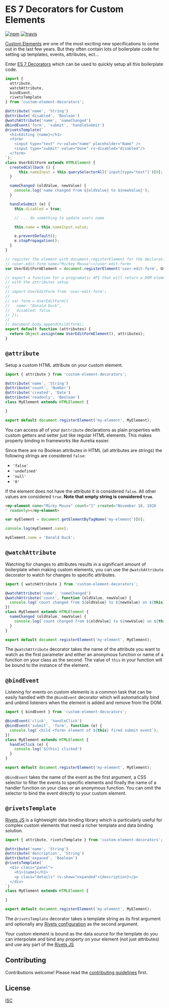 # ES 7 Decorators for Custom Elements

[![npm][npm-image]][npm-url]
[![travis][travis-image]][travis-url]

[npm-image]: https://img.shields.io/npm/v/custom-element-decorators.svg?style=flat-square
[npm-url]: https://www.npmjs.com/package/custom-element-decorators
[travis-image]: https://img.shields.io/travis/patrickarlt/custom-element-decorators.svg?style=flat-square
[travis-url]: https://travis-ci.org/patrickarlt/custom-element-decorators

[Custom Elements](http://www.html5rocks.com/en/tutorials/webcomponents/customelements/) are one of the most exciting new specifications to come out in the last few years. But they often contain lots of boilerplate code for setting up templates, events, attributes, ect...

Enter [ES 7 Decorators](https://github.com/wycats/javascript-decorators) which can be used to quickly setup all this boilerplate code.

```js
import {
  attribute,
  watchAttribute,
  bindEvent,
  rivetsTemplate
} from 'custom-element-decorators';

@attribute('name', 'String')
@attribute('disabled', 'Boolean')
@watchAttribute('name', 'nameChanged')
@bindEvent('form', 'submit', 'handleSubmit')
@rivetsTemplate(`
  <h1>Editing {name}</h1>
  <form>
    <input type="text" rv-value="name" placeholder="Name" />
    <input type="submit" value="Done" rv-disabled="disabled"/>
  </form>
`);
class UserEditForm extends HTMLElement {
  createdCallback () {
      this.nameInput = this.querySelectorAll('input[type="text"]')[0];
  }

  nameChanged (oldValue, newValue) {
    console.log('name changed from ${oldValue} to ${newValue}');
  }

  handleSubmit (e) {
    this.disabled = true;

    // ... do something to update users name

    this.name = this.nameInput.value;

    e.preventDefault();
    e.stopPropagation();
  }
}

// register the element with document.registerElement for the declarative API
// <user-edit-form name="Mickey Mouse"></user-edit-form>
var UserEditFormElement = document.registerElement('user-edit-form', UserEditForm);

// export a function for a programatic API that will return a DOM element
// with the attributes setup
//
// import UserEditForm from 'user-edit-form';
//
// var form = UserEditForm({
//   name: "Donald Duck",
//   disabled: false
// });
//
// document.body.appendChild(form);
export default function (attributes) {
  return Object.assign(new UserEditFormElement(), attributes);
}
```

## `@attribute`

Setup a custom HTML attribute on your custom element.

```js
import { attribute } from 'custom-element-decorators';

@attribute('name', 'String')
@attribute('count', 'Number')
@attribute('created', 'Date')
@attribute('readonly', 'Boolean')
class MyElement extends HTMLElement {

}

export default document.registerElement('my-element', MyElement);
```

You can access all of your `@attribute` declarations as plain properties with custom getters and setter just like regular HTML elements. This makes property binding in frameworks like Aurelia easier.

Since there are no Boolean attributes in HTML (all attributes are strings) the following strings are considered `false`:

* `'false'`
* `'undefined'`
* `'null'`
* `'0'`

If the element does not have the attribute it is considered `false`. All other values are considered `true`. **Note that empty string is considered `true`**.

```html
<my-element name="Micky Mouse" count="1" created="November 18, 1928
" readonly></my-element>
```

```js
var myElement = document.getElementByTagName('my-element')[0];

console.log(myElement.name);

myElement.name = 'Donald Duck';
```

## `@watchAttribute`

Watching for changes to attributes results in a significant amount of boilerplate when making custom elements, you can use the `@watchAttribute` decorator to watch for changes to specific attributes.

```js
import { watchAttribute } from 'custom-element-decorators';

@watchAttribute('name', 'nameChanged')
@watchAttribute('count', function (oldValue, newValue) {
  console.log(`count changed from ${oldValue} to ${newValue} on ${this}`);
})
class MyElement extends HTMLElement {
  nameChanged (oldValue, newValue) {
    console.log(`count changed from ${oldValue} to ${newValue} on ${this}`);
  }
}

export default document.registerElement('my-element', MyElement);
```

The `@watchAttribute` decorator takes the name of the attribute you want to watch as the first parameter and either an anonymous function or name of a function on your class as the second. The value of `this` in your function will be bound to the instance of the element.

## `@bindEvent`

Listening for events on custom elements is a common task that can be easily handled with the `@bindEvent` decorator which will automatically bind and unbind listeners when the element is added and remove from the DOM.

```js
import { bindEvent } from 'custom-element-decorators';

@bindEvent('click', 'handleClick')
@bindEvent('submit', 'form', function (e) {
  console.log(`child <form> element of ${this} fired submit event`);
})
class MyElement extends HTMLElement {
  handleClick (e) {
    console.log('${this} clicked')
  }
}

export default document.registerElement('my-element', MyElement);
```

`@bindEvent` takes the name of the event as the first argument, a CSS selector to filter the events to specific elements and finally the name of a handler function on your class or an anonymous function. You can omit the selector to bind the event directly to your custom element.

## `@rivetsTemplate`

[Rivets JS](http://rivetsjs.com/) is a lightweight data binding library which is particularly useful for complex custom elements that need a richer template and data binding solution.

```js
import { attribute, rivetsTemplate } from 'custom-element-decorators';

@attribute('name', 'String')
@attribute('description', 'String')
@attribute('expaned', 'Boolean')
@rivetsTemplate(`
  <div class="panel">
    <h1>{name}</h1>
    <p class="details" rv-show="expanded">{description}</p>
  </div>
`)
class MyElement extends HTMLElement {

}

export default document.registerElement('my-element', MyElement);
```

The `@rivetsTemplate` decorator takes a template string as its first argument and optionally any [Rivets configuration](http://rivetsjs.com/docs/guide/#usage-configuring) as the second argument.

Your custom element is bound as the data source for the template do you can interpolate and bind any property on your element (not just attributes) and use any part of the [Rivets JS](http://rivetsjs.com/)

## Contributing

Contributions welcome! Please read the [contributing guidelines](CONTRIBUTING.md) first.

## License

[ISC](LICENSE)
